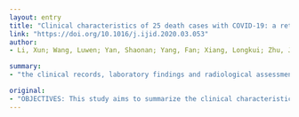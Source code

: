```yaml
---
layout: entry
title: "Clinical characteristics of 25 death cases with COVID-19: a retrospective review of medical records in a single medical center, Wuhan, China"
link: "https://doi.org/10.1016/j.ijid.2020.03.053"
author:
- Li, Xun; Wang, Luwen; Yan, Shaonan; Yang, Fan; Xiang, Longkui; Zhu, Jiling; Shen, Bo; Gong, Zuojiong

summary:
- "the clinical records, laboratory findings and radiological assessments included chest X-ray or computed tomography were extracted from electronic medical records of 25 died patients with COVID-19 in Renmin Hospital of Wuhan University from Jan 14 to Feb 13, 2020. Bacterial infections may play an important role in the death of patients. Malnutrition was common to severe patients, the most common organ damage was lung, followed by heart, kidney and liver."

original:
- "OBJECTIVES: This study aims to summarize the clinical characteristics of death cases with COVID-19 and to identify critically ill patients of COVID-19 early and reduce their mortality. METHODS: The clinical records, laboratory findings and radiological assessments included chest X-ray or computed tomography were extracted from electronic medical records of 25 died patients with COVID-19 in Renmin Hospital of Wuhan University from Jan 14 to Feb 13, 2020. Two experienced clinicians reviewed and abstracted the data. RESULTS: The age and underlying diseases (hypertension, diabetes, etc.) were the most important risk factors for death of COVID-19 pneumonia. Bacterial infections may play an important role in promoting the death of patients. Malnutrition was common to severe patients. Multiple organ dysfunction can be observed, the most common organ damage was lung, followed by heart, kidney and liver. The rising of neutrophils, SAA, PCT, CRP, cTnI, D-dimer, LDH and lactate levels can be used as indicators of disease progression, as well as the decline of lymphocytes counts. CONCLUSIONS: The clinical characteristics of 25 death cases with COVID-19 we summarized, which would be helpful to identify critically ill patients of COVID-19 early and reduce their mortality."
---
```


